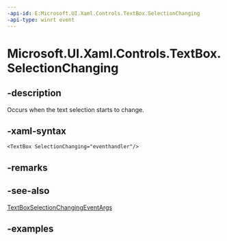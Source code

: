 ```yaml
---
-api-id: E:Microsoft.UI.Xaml.Controls.TextBox.SelectionChanging
-api-type: winrt event
---
```


<!-- Event syntax.
public event TypedEventHandler SelectionChanging<TextBox, TextBoxSelectionChangingEventArgs>
-->

# Microsoft.UI.Xaml.Controls.TextBox.SelectionChanging

## -description

Occurs when the text selection starts to change.

## -xaml-syntax

```xaml
<TextBox SelectionChanging="eventhandler"/>
```

## -remarks

## -see-also

[TextBoxSelectionChangingEventArgs](textboxselectionchangingeventargs.md)

## -examples

